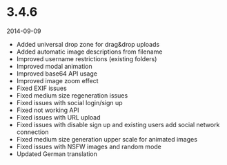# 3.4.6

2014-09-09

- Added universal drop zone for drag&drop uploads
- Added automatic image descriptions from filename
- Improved username restrictions (existing folders)
- Improved modal animation
- Improved base64 API usage
- Improved image zoom effect
- Fixed EXIF issues
- Fixed medium size regeneration issues
- Fixed issues with social login/sign up
- Fixed not working API
- Fixed issues with URL upload
- Fixed issues with disable sign up and existing users add social network connection
- Fixed medium size generation upper scale for animated images
- Fixed issues with NSFW images and random mode
- Updated German translation
